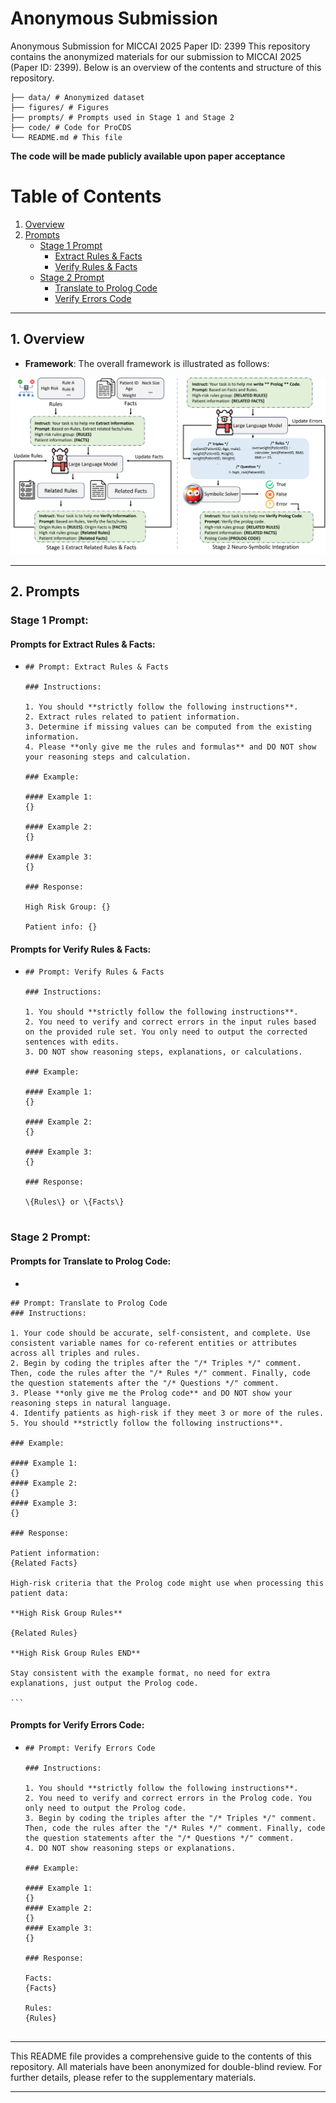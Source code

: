 # Anonymous Submission
Anonymous Submission for MICCAI 2025 Paper ID: 2399
This repository contains the anonymized materials for our submission to MICCAI 2025 (Paper ID: 2399). Below is an overview of the contents and structure of this repository. 

```
├── data/ # Anonymized dataset
├── figures/ # Figures
├── prompts/ # Prompts used in Stage 1 and Stage 2
├── code/ # Code for ProCDS
└── README.md # This file
```

**The code will be made publicly available upon paper acceptance**

# Table of Contents

1. [Overview](#1-overview)
2. [Prompts](#2-prompts)
   - [Stage 1 Prompt](#stage-1-prompt)
     - [Extract Rules & Facts](#prompts-for-extract-rules--facts)
     - [Verify Rules & Facts](#prompts-for-verify-rules--facts)
   - [Stage 2 Prompt](#stage-2-prompt)
     - [Translate to Prolog Code](#prompts-for-translate-to-prolog-code)
     - [Verify Errors Code](#prompts-for-verify-errors-code)


---

## 1. Overview
- **Framework**: The overall framework is illustrated as follows:
  
![The overall framework](figure/overview.png)

---

## 2. Prompts
### Stage 1 Prompt:

#### Prompts for Extract Rules & Facts:
  - ```
    ## Prompt: Extract Rules & Facts
    
    ### Instructions:
    
    1. You should **strictly follow the following instructions**.
    2. Extract rules related to patient information.
    3. Determine if missing values can be computed from the existing information.
    4. Please **only give me the rules and formulas** and DO NOT show your reasoning steps and calculation.
  
    ### Example:
  
    #### Example 1:
    {}
  
    #### Example 2:
    {}
  
    #### Example 3:
    {}
  
    ### Response:
  
    High Risk Group: {}
  
    Patient info: {}
    ```
  
#### Prompts for Verify Rules & Facts:
  - ```
    ## Prompt: Verify Rules & Facts
    
    ### Instructions:
    
    1. You should **strictly follow the following instructions**.
    2. You need to verify and correct errors in the input rules based on the provided rule set. You only need to output the corrected sentences with edits.
    3. DO NOT show reasoning steps, explanations, or calculations.
    
    ### Example:
    
    #### Example 1:
    {}
    
    #### Example 2:
    {}
    
    #### Example 3:
    {}
    
    ### Response:
    
    \{Rules\} or \{Facts\}
    
    
### Stage 2 Prompt:

  
#### Prompts for Translate to Prolog Code:
  -  ```
    ## Prompt: Translate to Prolog Code
    ### Instructions:
    
    1. Your code should be accurate, self-consistent, and complete. Use consistent variable names for co-referent entities or attributes across all triples and rules.
    2. Begin by coding the triples after the "/* Triples */" comment. Then, code the rules after the "/* Rules */" comment. Finally, code the question statements after the "/* Questions */" comment.
    3. Please **only give me the Prolog code** and DO NOT show your reasoning steps in natural language.
    4. Identify patients as high-risk if they meet 3 or more of the rules.
    5. You should **strictly follow the following instructions**.
    
    ### Example:
    
    #### Example 1:
    {}
    #### Example 2:
    {}
    #### Example 3:
    {}
    
    ### Response:
    
    Patient information:
    {Related Facts}
    
    High-risk criteria that the Prolog code might use when processing this patient data:
    
    **High Risk Group Rules**
    
    {Related Rules}
    
    **High Risk Group Rules END**
    
    Stay consistent with the example format, no need for extra explanations, just output the Prolog code.
  
    ```
  
#### Prompts for Verify Errors Code:
  
  - ```
    ## Prompt: Verify Errors Code
    
    ### Instructions:
    
    1. You should **strictly follow the following instructions**.
    2. You need to verify and correct errors in the Prolog code. You only need to output the Prolog code.
    3. Begin by coding the triples after the "/* Triples */" comment. Then, code the rules after the "/* Rules */" comment. Finally, code the question statements after the "/* Questions */" comment.
    4. DO NOT show reasoning steps or explanations.
    
    ### Example:
    
    #### Example 1:
    {}
    #### Example 2:
    {}
    #### Example 3:
    {}
    
    ### Response:
    
    Facts:
    {Facts}
    
    Rules:
    {Rules}
  
    ```
    
---

This README file provides a comprehensive guide to the contents of this repository. All materials have been anonymized for double-blind review. For further details, please refer to the supplementary materials.

---
